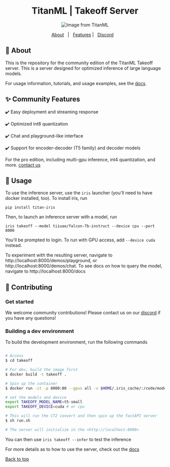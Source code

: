 <h1 align="center">TitanML | Takeoff Server</h1>




<p align="center">
  <img src="https://github.com/titanml/takeoff/assets/6034059/5b561d1a-7be3-4258-bd4d-bb670fdb2c1e" alt="Image from TitanML">
</p>

<p align="center">
  <a href="#dart-about">About</a> &#xa0; | &#xa0; 
  <a href="#sparkles-community-features">Features</a> | &#xa0;
  <a href="https://discord.com/invite/SDnUJSPg7t">Discord</a> &#xa0; &#xa0;

</p>

## :dart: About ##

This is the repository for the community edition of the TitanML Takeoff server. This is a server designed for optimized inference of large language models. 

For usage information, tutorials, and usage examples, see the [docs](https://docs.titanml.co/docs/titan-takeoff/getting-started).

## :sparkles: Community Features ##

:heavy_check_mark: Easy deployment and streaming response

:heavy_check_mark: Optimized int8 quantization

:heavy_check_mark: Chat and playground-like interface

:heavy_check_mark: Support for encoder-decoder (T5 family) and decoder models

For the pro edition, including multi-gpu inference, int4 quantization, and more. [contact us](mailto:hello@titanml.co)

## 🚊 Usage

To use the inference server, use the `iris` launcher (you'll need to have docker installed, too). To install iris, run 
```
pip install titan-iris
```
Then, to launch an inference server with a model, run 
```
iris takeoff --model tiiuae/falcon-7b-instruct --device cpu --port 8000
```
You'll be prompted to login. To run with GPU access, add `--device cuda` instead. 

To experiment with the resulting server, navigate to http://localhost:8000/demos/playground, or http://localhost:8000/demos/chat. To see docs on how to query the model, navigate to http://localhost:8000/docs

## :checkered_flag: Contributing ##
### Get started
We welcome community contributions! Please contact us on our [discord](https://discord.com/invite/SDnUJSPg7t) if you have any questions!

### Building a dev environment
To build the development environment, run the following commands

```bash

# Access
$ cd takeoff

# For dev, build the image first 
$ docker build -t takeoff . 

# Spin up the container
$ docker run -it -p 8000:80 --gpus all -v $HOME/.iris_cache/:/code/models/  --entrypoint /bin/bash takeoff

# set the models and device
export TAKEOFF_MODEL_NAME=t5-small
export TAKEOFF_DEVICE=cuda # or cpu

# This will run the CT2 convert and then spin up the fastAPI server
$ sh run.sh 

# The server will initialize in the <http://localhost:8000>
```

You can then use `iris takeoff --infer` to test the inference 

For more details as to how to use the server, check out the [docs](https://docs.titanml.co)

<a href="#top">Back to top</a>
